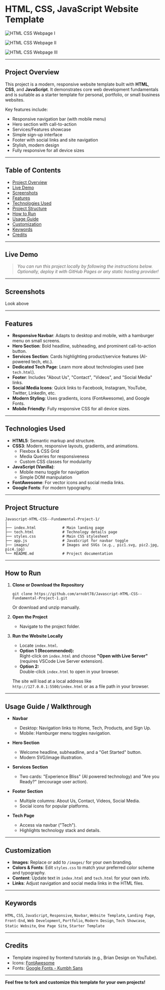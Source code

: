# HTML, CSS, JavaScript Website Template

![HTML CSS Webpage I](https://github.com/user-attachments/assets/25acc0c2-b80d-4510-98a5-012c7130af2b)

![HTML CSS Webpage II](https://github.com/user-attachments/assets/bf19dc13-96f7-4b88-a374-a25df4e16660)

![HTML CSS Webpage III](https://github.com/user-attachments/assets/828762a4-615a-4842-b339-bc30a82f21b8)

---

## Project Overview

This project is a modern, responsive website template built with **HTML**, **CSS**, and **JavaScript**. It demonstrates core web development fundamentals and is suitable as a starter template for personal, portfolio, or small business websites.

Key features include:
- Responsive navigation bar (with mobile menu)
- Hero section with call-to-action
- Services/Features showcase
- Simple sign-up interface
- Footer with social links and site navigation
- Stylish, modern design
- Fully responsive for all device sizes

---

## Table of Contents

- [Project Overview](#project-overview)
- [Live Demo](#live-demo)
- [Screenshots](#screenshots)
- [Features](#features)
- [Technologies Used](#technologies-used)
- [Project Structure](#project-structure)
- [How to Run](#how-to-run)
- [Usage Guide](#usage-guide)
- [Customization](#customization)
- [Keywords](#keywords)
- [Credits](#credits)

---

## Live Demo

> _You can run this project locally by following the instructions below. Optionally, deploy it with GitHub Pages or any static hosting provider!_

---

## Screenshots

Look above

---

## Features

- **Responsive Navbar**: Adapts to desktop and mobile, with a hamburger menu on small screens.
- **Hero Section**: Bold headline, subheading, and prominent call-to-action button.
- **Services Section**: Cards highlighting product/service features (AI-powered tech, etc.).
- **Dedicated Tech Page**: Learn more about technologies used (see `tech.html`).
- **Footer**: Includes "About Us", "Contact", "Videos", and "Social Media" links.
- **Social Media Icons**: Quick links to Facebook, Instagram, YouTube, Twitter, LinkedIn, etc.
- **Modern Styling**: Uses gradients, icons (FontAwesome), and Google Fonts.
- **Mobile Friendly**: Fully responsive CSS for all device sizes.

---

## Technologies Used

- **HTML5**: Semantic markup and structure.
- **CSS3**: Modern, responsive layouts, gradients, and animations.
  - Flexbox & CSS Grid
  - Media Queries for responsiveness
  - Custom CSS classes for modularity
- **JavaScript (Vanilla)**: 
  - Mobile menu toggle for navigation
  - Simple DOM manipulation
- **FontAwesome**: For vector icons and social media links.
- **Google Fonts**: For modern typography.

---

## Project Structure

```
Javascript-HTML-CSS--Fundamental-Project-1/
│
├── index.html            # Main landing page
├── tech.html             # Technology details page
├── styles.css            # Main CSS stylesheet
├── app.js                # JavaScript for navbar toggle
├── images/               # Images and SVGs (e.g., pic1.svg, pic2.jpg, pic4.jpg)
└── README.md             # Project documentation
```

---

## How to Run

1. **Clone or Download the Repository**
   ```
   git clone https://github.com/arnobt78/Javascript-HTML-CSS--Fundamental-Project-1.git
   ```
   Or download and unzip manually.

2. **Open the Project**
   - Navigate to the project folder.

3. **Run the Website Locally**
   - Locate `index.html`.
   - **Option 1 (Recommended):**  
     Right-click on `index.html` and choose **"Open with Live Server"** (requires VSCode Live Server extension).
   - **Option 2:**  
     Double-click `index.html` to open in your browser.

   The site will load at a local address like `http://127.0.0.1:5500/index.html` or as a file path in your browser.

---

## Usage Guide / Walkthrough

- **Navbar**
  - Desktop: Navigation links to Home, Tech, Products, and Sign Up.
  - Mobile: Hamburger menu toggles navigation.

- **Hero Section**
  - Welcome headline, subheadline, and a "Get Started" button.
  - Modern SVG/image illustration.

- **Services Section**
  - Two cards: "Experience Bliss" (AI powered technology) and "Are you Ready?" (encourage user action).

- **Footer Section**
  - Multiple columns: About Us, Contact, Videos, Social Media.
  - Social icons for popular platforms.

- **Tech Page**
  - Access via navbar ("Tech").
  - Highlights technology stack and details.

---

## Customization

- **Images**: Replace or add to `/images/` for your own branding.
- **Colors & Fonts**: Edit `styles.css` to match your preferred color scheme and typography.
- **Content**: Update text in `index.html` and `tech.html` for your own info.
- **Links**: Adjust navigation and social media links in the HTML files.

---

## Keywords

`HTML`, `CSS`, `JavaScript`, `Responsive`, `Navbar`, `Website Template`, `Landing Page`, `Front-End`, `Web Development`, `Portfolio`, `Modern Design`, `Tech Showcase`, `Static Website`, `One Page Site`, `Starter Template`

---

## Credits

- Template inspired by frontend tutorials (e.g., Brian Design on YouTube).
- Icons: [FontAwesome](https://fontawesome.com/)
- Fonts: [Google Fonts - Kumbh Sans](https://fonts.google.com/specimen/Kumbh+Sans)

---

**Feel free to fork and customize this template for your own projects!**
